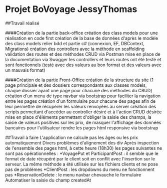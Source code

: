 # Projet BoVoyage JessyThomas


##Travail réalisé

####Création de la partie back-office
 création des class models pour une réalisation en code first
 création de la base de données d'après le modèle des class models
 relier bdd et partie c# (connexion, EF, DBContext, Migrations)
 création des controllers avec la méthode en scaffolding
 validation des routes et des méthodes CRUD via Postman
 mise en place de la documentation via Swagger
 les controllers et leurs routes ont été testé et sont fonctionnels (testé avec des valeurs au bon format et des valeurs avec un mauvais format)
 
####Création de la partie Front-Office
 création de la structure du site (1 page principale et des dossiers correspondants aux classes models, chaque dossier ayant une page pour chacune des méthodes du CRUD)
 création d'un menu de type navbar via bootstrap pour faciliter la navigation entre les pages
 création d'un formulaire pour chacune des pages afin de leur permettre de récupérer les valeurs renvoyées au server
 création des scripts permettant d'accéder au controller désiré et à l'action CRUD désirée
 mise en place d'éléments permettant d'obliger la saisie des champs, la saisie de valeurs positives sur les prix, de masquer l'affichage des données bancaires pour l'utilisateur
 rendre les pages html responsive via bootstrap
 
##Travail à faire
 L'application ne calcule pas les âges ou les prix automatiquement
 Divers problèmes d'alignement des div
 Après inspection de l'ensemble des pages html, à cette heure (18h30) les pages suivantes ne sont pas opérationnelles : 
  *VoyagePut et ParticipantPost : il semble que le format de date récupéré par le client soit en conflit avec l'insertion sur le serveur. La même méthode a été utilisée sur les fichiers clients et ne pose pas de problèmes
  *ClientPost : les dropdowns du menu ne fonctionnent pas
  *ReservationDelete : le menu navbar chevauche le formulaire
 Automatiser la saisie du champ createdAt
  
 
